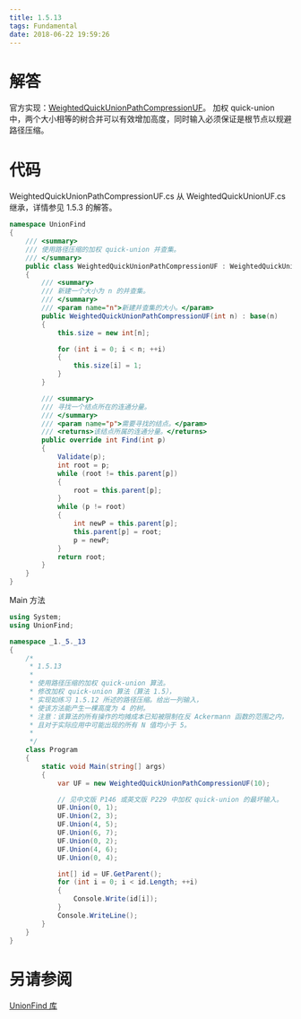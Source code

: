 ```yaml
---
title: 1.5.13
tags: Fundamental
date: 2018-06-22 19:59:26
---
```


# 解答

官方实现：[WeightedQuickUnionPathCompressionUF](http://algs4.cs.princeton.edu/15uf/WeightedQuickUnionPathCompressionUF.java.html)。
加权 quick-union 中，两个大小相等的树合并可以有效增加高度，同时输入必须保证是根节点以规避路径压缩。

# 代码

WeightedQuickUnionPathCompressionUF.cs 从 WeightedQuickUnionUF.cs 继承，详情参见 1.5.3 的解答。

```csharp
namespace UnionFind
{
    /// <summary>
    /// 使用路径压缩的加权 quick-union 并查集。
    /// </summary>
    public class WeightedQuickUnionPathCompressionUF : WeightedQuickUnionUF
    {
        /// <summary>
        /// 新建一个大小为 n 的并查集。
        /// </summary>
        /// <param name="n">新建并查集的大小。</param>
        public WeightedQuickUnionPathCompressionUF(int n) : base(n)
        {
            this.size = new int[n];

            for (int i = 0; i < n; ++i)
            {
                this.size[i] = 1;
            }
        }

        /// <summary>
        /// 寻找一个结点所在的连通分量。
        /// </summary>
        /// <param name="p">需要寻找的结点。</param>
        /// <returns>该结点所属的连通分量。</returns>
        public override int Find(int p)
        {
            Validate(p);
            int root = p;
            while (root != this.parent[p])
            {
                root = this.parent[p];
            }
            while (p != root)
            {
                int newP = this.parent[p];
                this.parent[p] = root;
                p = newP;
            }
            return root;
        }
    }
}
```

Main 方法

```csharp
using System;
using UnionFind;

namespace _1._5._13
{
    /*
     * 1.5.13
     * 
     * 使用路径压缩的加权 quick-union 算法。
     * 修改加权 quick-union 算法（算法 1.5），
     * 实现如练习 1.5.12 所述的路径压缩。给出一列输入，
     * 使该方法能产生一棵高度为 4 的树。
     * 注意：该算法的所有操作的均摊成本已知被限制在反 Ackermann 函数的范围之内，
     * 且对于实际应用中可能出现的所有 N 值均小于 5。
     * 
     */
    class Program
    {
        static void Main(string[] args)
        {
            var UF = new WeightedQuickUnionPathCompressionUF(10);

            // 见中文版 P146 或英文版 P229 中加权 quick-union 的最坏输入。
            UF.Union(0, 1);
            UF.Union(2, 3);
            UF.Union(4, 5);
            UF.Union(6, 7);
            UF.Union(0, 2);
            UF.Union(4, 6);
            UF.Union(0, 4);

            int[] id = UF.GetParent();
            for (int i = 0; i < id.Length; ++i)
            {
                Console.Write(id[i]);
            }
            Console.WriteLine();
        }
    }
}
```

# 另请参阅

[UnionFind 库](https://github.com/ikesnowy/Algorithms-4th-Edition-in-Csharp/tree/master/1%20Fundamental/1.5/UnionFind)
